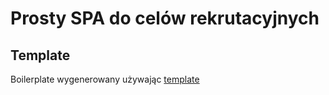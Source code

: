 # Prosty SPA do celów rekrutacyjnych

## Template

Boilerplate wygenerowany używając [template](https://github.com/scrabwind/vue-vite-ts-boilerplate)
